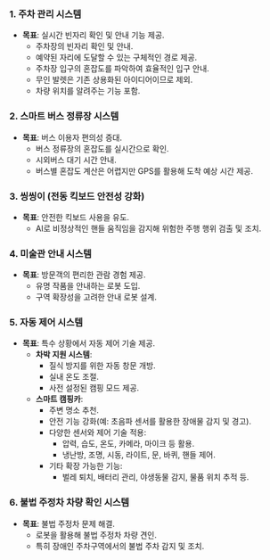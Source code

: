 
### 1. **주차 관리 시스템**

- **목표**: 실시간 빈자리 확인 및 안내 기능 제공.
    - 주차장의 빈자리 확인 및 안내.
    - 예약된 자리에 도달할 수 있는 구체적인 경로 제공.
    - 주차장 입구의 혼잡도를 파악하여 효율적인 입구 안내.
    - 무인 발렛은 기존 상용화된 아이디어이므로 제외.
    - 차량 위치를 알려주는 기능 포함.

### 2. **스마트 버스 정류장 시스템**

- **목표**: 버스 이용자 편의성 증대.
    - 버스 정류장의 혼잡도를 실시간으로 확인.
    - 시외버스 대기 시간 안내.
    - 버스별 혼잡도 계산은 어렵지만 GPS를 활용해 도착 예상 시간 제공.

### 3. **씽씽이 (전동 킥보드 안전성 강화)**

- **목표**: 안전한 킥보드 사용을 유도.
    - AI로 비정상적인 핸들 움직임을 감지해 위험한 주행 행위 검출 및 조치.

### 4. **미술관 안내 시스템**

- **목표**: 방문객의 편리한 관람 경험 제공.
    - 유명 작품을 안내하는 로봇 도입.
    - 구역 확장성을 고려한 안내 로봇 설계.

### 5. **자동 제어 시스템**

- **목표**: 특수 상황에서 자동 제어 기술 제공.
    - **차박 지원 시스템**:
        - 질식 방지를 위한 자동 창문 개방.
        - 실내 온도 조절.
        - 사전 설정된 캠핑 모드 제공.
    - **스마트 캠핑카**:
        - 주변 명소 추천.
        - 안전 기능 강화(예: 초음파 센서를 활용한 장애물 감지 및 경고).
        - 다양한 센서와 제어 기술 적용:
            - 압력, 습도, 온도, 카메라, 마이크 등 활용.
            - 냉난방, 조명, 시동, 라이트, 문, 바퀴, 핸들 제어.
        - 기타 확장 가능한 기능:
            - 벌레 퇴치, 배터리 관리, 야생동물 감지, 물품 위치 추적 등.

### 6. **불법 주정차 차량 확인 시스템**

- **목표**: 불법 주정차 문제 해결.
    - 로봇을 활용해 불법 주정차 차량 견인.
    - 특히 장애인 주차구역에서의 불법 주차 감지 및 조치.
